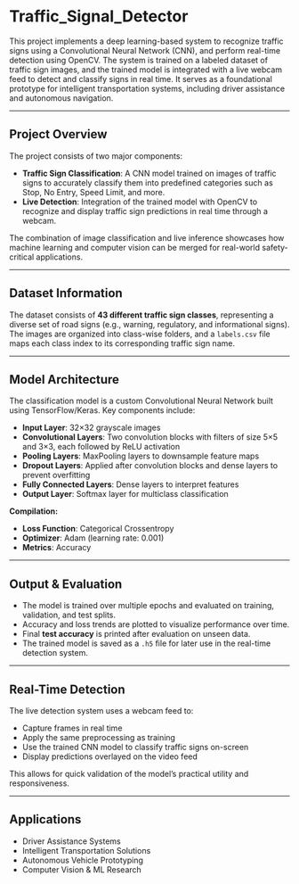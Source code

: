 # Traffic_Signal_Detector

This project implements a deep learning-based system to recognize traffic signs using a Convolutional Neural Network (CNN), and perform real-time detection using OpenCV. The system is trained on a labeled dataset of traffic sign images, and the trained model is integrated with a live webcam feed to detect and classify signs in real time. It serves as a foundational prototype for intelligent transportation systems, including driver assistance and autonomous navigation.

---

## Project Overview

The project consists of two major components:

- **Traffic Sign Classification**: A CNN model trained on images of traffic signs to accurately classify them into predefined categories such as Stop, No Entry, Speed Limit, and more.
- **Live Detection**: Integration of the trained model with OpenCV to recognize and display traffic sign predictions in real time through a webcam.

The combination of image classification and live inference showcases how machine learning and computer vision can be merged for real-world safety-critical applications.

---

##  Dataset Information
The dataset consists of **43 different traffic sign classes**, representing a diverse set of road signs (e.g., warning, regulatory, and informational signs). The images are organized into class-wise folders, and a `labels.csv` file maps each class index to its corresponding traffic sign name.

---

##  Model Architecture

The classification model is a custom Convolutional Neural Network built using TensorFlow/Keras. Key components include:

- **Input Layer**: 32×32 grayscale images
- **Convolutional Layers**: Two convolution blocks with filters of size 5×5 and 3×3, each followed by ReLU activation
- **Pooling Layers**: MaxPooling layers to downsample feature maps
- **Dropout Layers**: Applied after convolution blocks and dense layers to prevent overfitting
- **Fully Connected Layers**: Dense layers to interpret features
- **Output Layer**: Softmax layer for multiclass classification

**Compilation:**
- **Loss Function**: Categorical Crossentropy
- **Optimizer**: Adam (learning rate: 0.001)
- **Metrics**: Accuracy

---

##  Output & Evaluation

- The model is trained over multiple epochs and evaluated on training, validation, and test splits.
- Accuracy and loss trends are plotted to visualize performance over time.
- Final **test accuracy** is printed after evaluation on unseen data.
- The trained model is saved as a `.h5` file for later use in the real-time detection system.

---

##  Real-Time Detection

The live detection system uses a webcam feed to:
- Capture frames in real time
- Apply the same preprocessing as training
- Use the trained CNN model to classify traffic signs on-screen
- Display predictions overlayed on the video feed

This allows for quick validation of the model’s practical utility and responsiveness.

---

##  Applications

- Driver Assistance Systems
- Intelligent Transportation Solutions
- Autonomous Vehicle Prototyping
- Computer Vision & ML Research


